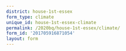 ```yaml
---
district: house-1st-essex
form_type: climate
unique_id: house-1st-essex-climate
permalink: /2020bq/house-1st-essex/climate/
form_id: '201705916871054'
layout: form
---
```

